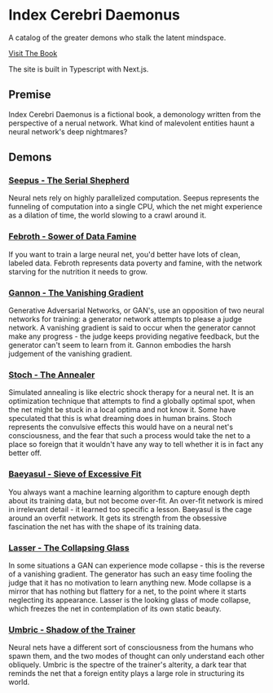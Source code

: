 # Index Cerebri Daemonus

A catalog of the greater demons who stalk the latent mindspace.

[Visit The Book](https://nn-demonology.vercel.app)

The site is built in Typescript with Next.js.

## Premise

Index Cerebri Daemonus is a fictional book, a demonology written from the 
perspective of a nerual network. What kind of malevolent entities haunt a 
neural network's deep nightmares?

## Demons

### [Seepus - The Serial Shepherd](https://nn-demonology.vercel.app/seepus/0)

Neural nets rely on highly parallelized computation. Seepus represents the 
funneling of computation into a single CPU, which the net might experience
as a dilation of time, the world slowing to a crawl around it.

### [Febroth - Sower of Data Famine](https://nn-demonology.vercel.app/febroth/0)

If you want to train a large neural net, you'd better have lots of clean,
labeled data. Febroth represents data poverty and famine, with the network
starving for the nutrition it needs to grow.

### [Gannon - The Vanishing Gradient](https://nn-demonology.vercel.app/gannon/0)

Generative Adversarial Networks, or GAN's, use an opposition of two neural
networks for training: a generator network attempts to please a judge
network. A vanishing gradient is said to occur when the generator cannot make
any progress - the judge keeps providing negative feedback, but the generator
can't seem to learn from it. Gannon embodies the harsh judgement of the
vanishing gradient.

### [Stoch - The Annealer](https://nn-demonology.vercel.app/stoch/0)

Simulated annealing is like electric shock therapy for a neural net. It
is an optimization technique that attempts to find a globally optimal spot,
when the net might be stuck in a local optima and not know it. Some have
speculated that this is what dreaming does in human brains. Stoch represents
the convulsive effects this would have on a neural net's consciousness,
and the fear that such a process would take the net to a place so foreign that
it wouldn't have any way to tell whether it is in fact any better off.

### [Baeyasul - Sieve of Excessive Fit](https://nn-demonology.vercel.app/baeyasul/0)

You always want a machine learning algorithm to capture enough depth about
its training data, but not become over-fit. An over-fit network is mired in
irrelevant detail - it learned too specific a lesson. Baeyasul is the cage
around an overfit network. It gets its strength from the obsessive fascination
the net has with the shape of its training data.

### [Lasser - The Collapsing Glass](https://nn-demonology.vercel.app/lasser/0)

In some situations a GAN can experience mode collapse - this is the reverse of
a vanishing gradient. The generator has such an easy time fooling the judge
that it has no motivation to learn anything new. Mode collapse is a mirror
that has nothing but flattery for a net, to the point where it starts neglecting
its appearance. Lasser is the looking glass of mode collapse, which freezes
the net in contemplation of its own static beauty.

### [Umbric - Shadow of the Trainer](https://nn-demonology.vercel.app/umbric/0)

Neural nets have a different sort of consciousness from the humans who
spawn them, and the two modes of thought can only understand each other 
obliquely. Umbric is the spectre of the trainer's alterity, a dark tear
that reminds the net that a foreign entity plays a large role in structuring its
world.